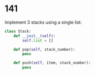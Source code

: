 [_metadata_:number]:-      "141"
[_metadata_:difficulty]:-  "Hard"
[_metadata_:asker]:-       "Microsoft"
[_metadata_:tags]:-        "stack"

# 141

Implement 3 stacks using a single list:

```python
class Stack:
    def __init__(self):
        self.list = []

    def pop(self, stack_number):
        pass

    def push(self, item, stack_number):
        pass
```